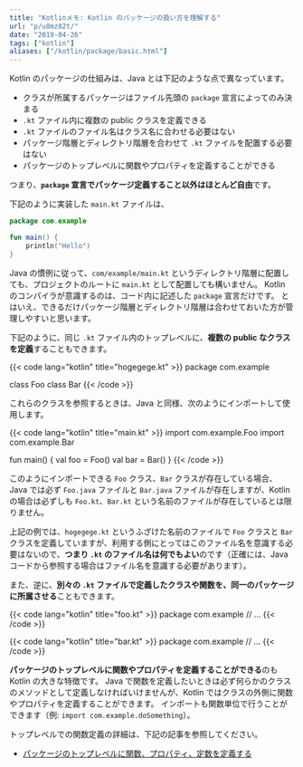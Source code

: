 ```yaml
---
title: "Kotlinメモ: Kotlin のパッケージの扱い方を理解する"
url: "p/u8mz82t/"
date: "2019-04-26"
tags: ["kotlin"]
aliases: ["/kotlin/package/basic.html"]
---
```


Kotlin のパッケージの仕組みは、Java とは下記のような点で異なっています。

* クラスが所属するパッケージはファイル先頭の `package` 宣言によってのみ決まる
* `.kt` ファイル内に複数の public クラスを定義できる
* `.kt` ファイルのファイル名はクラス名に合わせる必要はない
* パッケージ階層とディレクトリ階層を合わせて `.kt` ファイルを配置する必要はない
* パッケージのトップレベルに関数やプロパティを定義することができる

つまり、**`package` 宣言でパッケージ定義すること以外はほとんど自由**です。

下記のように実装した `main.kt` ファイルは、

```kotlin
package com.example

fun main() {
    println("Hello")
}
```

Java の慣例に従って、`com/example/main.kt` というディレクトリ階層に配置しても、プロジェクトのルートに `main.kt` として配置しても構いません。
Kotlin のコンパイラが意識するのは、コード内に記述した `package` 宣言だけです。
とはいえ、できるだけパッケージ階層とディレクトリ階層は合わせておいた方が管理しやすいと思います。

下記のように、同じ `.kt` ファイル内のトップレベルに、**複数の public なクラスを定義**することもできます。

{{< code lang="kotlin" title="hogegege.kt" >}}
package com.example

class Foo
class Bar
{{< /code >}}

これらのクラスを参照するときは、Java と同様、次のようにインポートして使用します。

{{< code lang="kotlin" title="main.kt" >}}
import com.example.Foo
import com.example.Bar

fun main() {
    val foo = Foo()
    val bar = Bar()
}
{{< /code >}}

このようにインポートできる `Foo` クラス、`Bar` クラスが存在している場合、Java では必ず `Foo.java` ファイルと `Bar.java` ファイルが存在しますが、Kotlin の場合は必ずしも `Foo.kt`、`Bar.kt` という名前のファイルが存在しているとは限りません。

上記の例では、`hogegege.kt` というふざけた名前のファイルで `Foo` クラスと `Bar` クラスを定義していますが、利用する側にとってはこのファイル名を意識する必要はないので、**つまり `.kt` のファイル名は何でもよい**のです（正確には、Java コードから参照する場合はファイル名を意識する必要があります）。

また、逆に、**別々の `.kt` ファイルで定義したクラスや関数を、同一のパッケージに所属させる**こともできます。

{{< code lang="kotlin" title="foo.kt" >}}
package com.example
// ...
{{< /code >}}

{{< code lang="kotlin" title="bar.kt" >}}
package com.example
// ...
{{< /code >}}

**パッケージのトップレベルに関数やプロパティを定義することができる**のも Kotlin の大きな特徴です。
Java で関数を定義したいときは必ず何らかのクラスのメソッドとして定義しなければいけませんが、Kotlin ではクラスの外側に関数やプロパティを定義することができます。
インポートも関数単位で行うことができます（例: `import com.example.doSomething`）。

トップレベルでの関数定義の詳細は、下記の記事を参照してください。

* [パッケージのトップレベルに関数、プロパティ、定数を定義する](/p/xgn46vo/)

